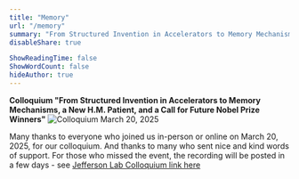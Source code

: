 ```yaml
---
title: "Memory"
url: "/memory"
summary: "From Structured Invention in Accelerators to Memory Mechanisms, a New H.M. Patient, and a Call for Future Nobel Prize Winners - colloquium"
disableShare: true

ShowReadingTime: false
ShowWordCount: false
hideAuthor: true
---
```


**Colloquium "From Structured Invention in Accelerators to Memory Mechanisms, a New H.M. Patient, and a Call for Future Nobel Prize Winners"**
![Colloquium March 20, 2025](images/colloquium-march-20-2025.png)


Many thanks to everyone who joined us in-person or online on March 20, 2025, for our colloquium. And thanks to many who sent nice and kind words of support. For those who missed the event, the recording will be posted in a few days - see [Jefferson Lab Colloquium link here](https://www.jlab.org/conference/colloquium-seryi-seraia)
